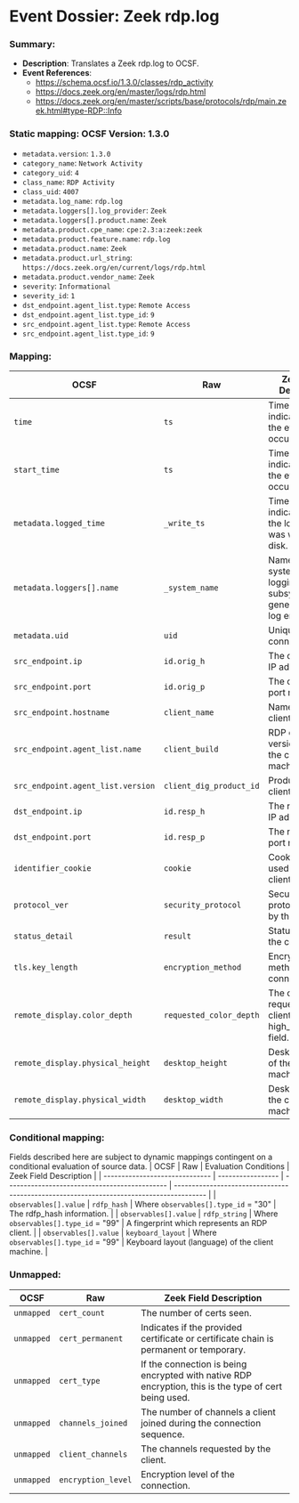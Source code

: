 # Event Dossier: Zeek rdp.log
### Summary:
- **Description**: Translates a Zeek rdp.log to OCSF. 
- **Event References**:
  - https://schema.ocsf.io/1.3.0/classes/rdp_activity
  - https://docs.zeek.org/en/master/logs/rdp.html
  - https://docs.zeek.org/en/master/scripts/base/protocols/rdp/main.zeek.html#type-RDP::Info
    
 ### Static mapping: OCSF Version: 1.3.0
 - `metadata.version`: `1.3.0`
 - `category_name`: `Network Activity`
 - `category_uid`: `4`
 - `class_name`: `RDP Activity`
 - `class_uid`: `4007`
 - `metadata.log_name`: `rdp.log`
 - `metadata.loggers[].log_provider`: `Zeek`
 - `metadata.loggers[].product.name`: `Zeek`
 - `metadata.product.cpe_name`: `cpe:2.3:a:zeek:zeek`
 - `metadata.product.feature.name`: `rdp.log`
 - `metadata.product.name`: `Zeek`
 - `metadata.product.url_string`: `https://docs.zeek.org/en/current/logs/rdp.html`
 - `metadata.product.vendor_name`: `Zeek`
 - `severity`: `Informational`
 - `severity_id`: `1`
 - `dst_endpoint.agent_list.type`: `Remote Access`
 - `dst_endpoint.agent_list.type_id`: `9`
 - `src_endpoint.agent_list.type`: `Remote Access`
 - `src_endpoint.agent_list.type_id`: `9`

 ### Mapping:

| OCSF                           | Raw                    | Zeek Field Description                                                                  |
| ------------------------------ | ---------------------- | --------------------------------------------------------------------------------------- |
| `time`                         | `ts`                   | Timestamp indicating when the event occurred.                                           |
| `start_time`                   | `ts`                   | Timestamp indicating when the event occurred.                                           |
| `metadata.logged_time`         | `_write_ts`            | Timestamp indicating when the log entry was written to disk.                            |
| `metadata.loggers[].name`      | `_system_name`         | Name of the system or logging subsystem generating the log entry.                       |
| `metadata.uid`                 | `uid`                  | Unique ID for the connection.                                                           |
| `src_endpoint.ip`              | `id.orig_h`            | The originator’s IP address.                                                            |
| `src_endpoint.port`            | `id.orig_p`            | The originator’s port number.                                                           |
| `src_endpoint.hostname`        | `client_name`          | Name of the client machine.                                                             |
| `src_endpoint.agent_list.name` | `client_build`         | RDP client version used by the client machine.                                          |
| `src_endpoint.agent_list.version` | `client_dig_product_id` | Product ID of the client machine.                                                   |
| `dst_endpoint.ip`              | `id.resp_h`            | The responder’s IP address.                                                             |
| `dst_endpoint.port`            | `id.resp_p`            | The responder’s port number.                                                            |
| `identifier_cookie`            | `cookie`               | Cookie value used by the client machine.                                                |
| `protocol_ver`                 | `security_protocol`    | Security protocol chosen by the server.                                                 |
| `status_detail`                | `result`               | Status result for the connection.                                                       |
| `tls.key_length`               | `encryption_method`    | Encryption method of the connection.                                                    |
| `remote_display.color_depth`   | `requested_color_depth`| The color depth requested by the client in the high_color_depth field.                  |
| `remote_display.physical_height` | `desktop_height`     | Desktop height of the client machine.                                                   |
| `remote_display.physical_width`| `desktop_width`        | Desktop width of the client machine.                                                    |

 ### Conditional mapping:
Fields described here are subject to dynamic mappings contingent on a conditional evaluation of source data.
| OCSF                           | Raw               | Evaluation Conditions                         | Zeek Field Description                                                                  |
| ------------------------------ | ----------------- | --------------------------------------------- | --------------------------------------------------------------------------------------- |
| `observables[].value`          | `rdfp_hash`       | Where `observables[].type_id` = "30"          | The rdfp_hash information.                                                              |
| `observables[].value`          | `rdfp_string`     | Where `observables[].type_id` = "99"          | A fingerprint which represents an RDP client.                                           |
| `observables[].value`          | `keyboard_layout` | Where `observables[].type_id` = "99"          | Keyboard layout (language) of the client machine.                                       |

 ### Unmapped:
| OCSF                     | Raw                | Zeek Field Description                                                                  |
| -------------------------| -------------------| --------------------------------------------------------------------------------------- |
| `unmapped`               | `cert_count`       | The number of certs seen.                                                               |
| `unmapped`               | `cert_permanent`   | Indicates if the provided certificate or certificate chain is permanent or temporary.   |
| `unmapped`               | `cert_type`        | If the connection is being encrypted with native RDP encryption, this is the type of cert being used. |
| `unmapped`               | `channels_joined`  | The number of channels a client joined during the connection sequence.                  |
| `unmapped`               | `client_channels`  | The channels requested by the client.                                                   |
| `unmapped`               | `encryption_level` | Encryption level of the connection.                                                     |
